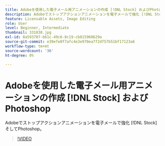 ```yaml
---
title: Adobeを使用した電子メール用アニメーションの作成 [!DNL Stock] およびPhotoshop
description: Adobeでストップアクションアニメーションを電子メールで強化 [!DNL Stock] およびPhotoshop
feature: Licensable Assets, Image Editing
role: User
level: Beginner, Intermediate
thumbnail: 331838.jpg
exl-id: 8a593707-b61c-49c6-8c19-cb815960629a
source-git-commit: e39efe0f7afc4e3e970ea7f2df57b51bf17123a6
workflow-type: tm+mt
source-wordcount: '36'
ht-degree: 0%

---
```


# Adobeを使用した電子メール用アニメーションの作成 [!DNL Stock] およびPhotoshop

Adobeでストップアクションアニメーションを電子メールで強化 [!DNL Stock] そしてPhotoshop。

>[!VIDEO](https://video.tv.adobe.com/v/331838?hidetitle=true)
